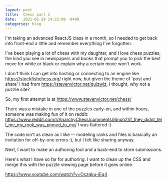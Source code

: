 ```yaml
---
layout: post
title:  Chess part 2
date:   2021-01-29 14:22:00 -0400
categories: blog
---
```


I'm taking an advanced ReactJS class in a month, so I needed to
get back into front-end a little and remember everything I've forgotten.

I've been playing a lot of chess with my daughter, and I love chess puzzles,
the kind you see in newspapers and books that prompt you to pick the best move
for white or black or explain why a certain move won't work.

I don't think I can get into hosting or connecting to an engine like https://stockfishchess.org/ right now, but given the theme of 'post and share' I had
from https://stevenvictor.net/quizwiz, I thought, why not a puzzle site?


So, my first attempt is at https://www.stevenvictor.net/chess/

There was a mistake in one of the puzzles early-on, and within hours,
someone was making fun of it on reddit: https://www.reddit.com/r/AnarchyChess/comments/l6noh2/if_they_didnt_tell_me_my_rook_was_pinned_to_my/
I was flattered :)

The code isn't as clean as I like -- modeling ranks and files is basically
an invitation for off-by-one errors :), but I felt like sharing anyway.

Next, I want to make an authoring tool and a back-end to store submissions.

Here's what I have so far for authoring.  I want to clean up the CSS and merge this with the puzzle viewing page before it goes online.

https://www.youtube.com/watch?v=Oczqku-iEq4
